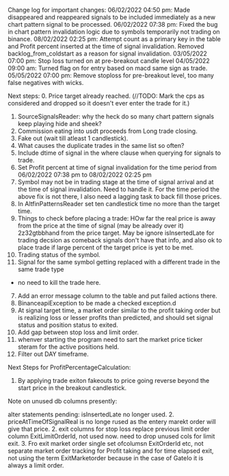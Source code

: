 Change log for important changes:
06/02/2022 04:50 pm: Made disappeared and reappeared signals to be included immediately as a new chart pattern signal to be processed.
06/02/2022 07:38 pm: Fixed the bug in chart pattern invalidation logic due to symbols temporarily not trading on binance.
08/02/2022 02:25 pm: Attempt count as a primary key in the table and Profit percent inserted 
at the time of signal invalidation. Removed backlog_from_coldstart as a reason for signal 
invalidation. 
03/05/2022 07:00 pm: Stop loss turned on at pre-breakout candle level
04/05/2022 09:00 am: Turned flag on for entry based on macd same sign as trade.
05/05/2022 07:00 pm: Remove stoploss for pre-breakout level, too many false negatives with wicks.

Next steps:
0. Price target already reached. (//TODO: Mark the cps as considered and dropped so it doesn't ever enter the trade for it.)
1. SourceSignalsReader: why the heck do so many chart pattern signals keep playing hide and sheek?
2. Commission eating into usdt proceeds from Long trade closing. 
3. Fake out (wait till atleast 1 candlestick).
4. What causes the duplicate trades in the same list so often?
5. Include dtime of signal in the where clause when querying for signals to trade.
6. Set Profit percent at time of signal invalidation for the time period from
06/02/2022 07:38 pm to 08/02/2022 02:25 pm
7. Symbol may not be in trading stage at the time of signal arrival and at the time of signal 
invalidation. Need to handle it.
For the time period the above fix is not there, I also need a lagging task to back fill those prices.
8. In AltfinPatternsReader set ten candlestick time no more than the target time.
9. Things to check before placing a trade:
    HOw far the real price is away from the price at the time of signal (may be already over it)
        2z32gtbbhand from the price target.
    May be ignore isInsertedLate for trading decsion as comeback signals don't have that info, and
        also ok to place trade if large percent of the target price is yet to be met.
10. Trading status of the symbol.
11. Signal for the same symbol getting replaced with a different trade in the same trade type
- no need to kill the trade here.
7. Add an error message column to the table and put failed actions there.
8. BinanceapiException to be made a checked exception.d
9. At signal target time, a market order similar to the profit taking order but is realizing loss or lesser profits than
predicted, and should set signal status and position status to exited.
10. Add gap between stop loss and limit order.
11. whenver starting the program need to sart the market price ticker steram for the active positions held.
12. Filter out DAY timeframe.

Next Steps for ProfitPercentageCalculation:
1. By applying trade exiton fakeouts to price going reverse beyond the start price in the breakout candlestick.

Note on unused db columns presently:

alter statements pending:
isInsertedLate no longer used.
2. priceAtTimeOfSignalReal is no longe rused as the entery marekt order will give that price.
2. exit columns for stop loss replace previous limit order column ExitLimitOrderId, not used now. need to drop unused cols for limit exit.
3. Fro exit market order single set ofcolumsn ExitOrderId etc, not separate market order tracking for Profit taking and
   for time elapsed exit, not using the term ExitMarketorder because in the case of GateIo it is always a limit order.
